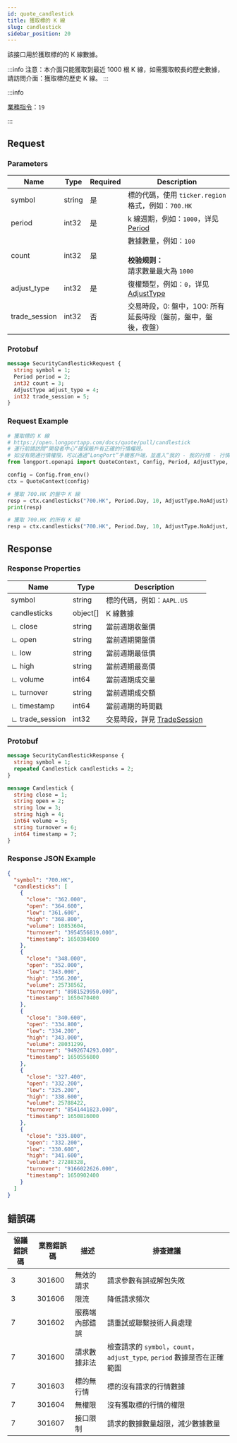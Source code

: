 ```yaml
---
id: quote_candlestick
title: 獲取標的 K 線
slug: candlestick
sidebar_position: 20
---
```


該接口用於獲取標的的 K 線數據。

:::info
注意：本介面只能獲取到最近 1000 根 K 線，如需獲取較長的歷史數據，請訪問介面：獲取標的歷史 K 線。
:::

<SDKLinks module="quote" klass="QuoteContext" method="candlesticks" />

:::info

[業務指令](../../socket/biz-command)：`19`

:::

## Request

### Parameters

| Name          | Type   | Required | Description                                                               |
|---------------|--------|----------|---------------------------------------------------------------------------|
| symbol        | string | 是       | 標的代碼，使用 `ticker.region` 格式，例如：`700.HK`                          |
| period        | int32  | 是       | k 線週期，例如：`1000`，详见 [Period](../objects#period---k-線週期)          |
| count         | int32  | 是       | 數據數量，例如：`100`<br /><br />**校验规则：** <br />請求數量最大為 `1000`  |
| adjust_type   | int32  | 是       | 復權類型，例如：`0`，详见 [AdjustType](../objects#adjusttype---k-線復權類型) |
| trade_session | int32  | 否       | 交易時段，0: 盤中，100: 所有延長時段（盤前，盤中，盤後，夜盤）                  |

### Protobuf

```protobuf
message SecurityCandlestickRequest {
  string symbol = 1;
  Period period = 2;
  int32 count = 3;
  AdjustType adjust_type = 4;
  int32 trade_session = 5;
}
```

### Request Example

```python
# 獲取標的 K 線
# https://open.longportapp.com/docs/quote/pull/candlestick
# 運行前請訪問“開發者中心“確保賬戶有正確的行情權限。
# 如沒有開通行情權限，可以通過“LongPort”手機客戶端，並進入“我的 - 我的行情 - 行情商城”購買開通行情權限。
from longport.openapi import QuoteContext, Config, Period, AdjustType, TradeSessions

config = Config.from_env()
ctx = QuoteContext(config)

# 獲取 700.HK 的盤中 K 線
resp = ctx.candlesticks("700.HK", Period.Day, 10, AdjustType.NoAdjust)
print(resp)

# 獲取 700.HK 的所有 K 線
resp = ctx.candlesticks("700.HK", Period.Day, 10, AdjustType.NoAdjust, trade_session=TradeSessions.All)
```

## Response

### Response Properties

| Name            | Type     | Description                                                      |
|-----------------|----------|------------------------------------------------------------------|
| symbol          | string   | 標的代碼，例如：`AAPL.US`                                          |
| candlesticks    | object[] | K 線數據                                                         |
| ∟ close         | string   | 當前週期收盤價                                                   |
| ∟ open          | string   | 當前週期開盤價                                                   |
| ∟ low           | string   | 當前週期最低價                                                   |
| ∟ high          | string   | 當前週期最高價                                                   |
| ∟ volume        | int64    | 當前週期成交量                                                   |
| ∟ turnover      | string   | 當前週期成交額                                                   |
| ∟ timestamp     | int64    | 當前週期的時間戳                                                 |
| ∟ trade_session | int32    | 交易時段，詳見 [TradeSession](../objects#tradesession---交易時段) |

### Protobuf

```protobuf
message SecurityCandlestickResponse {
  string symbol = 1;
  repeated Candlestick candlesticks = 2;
}

message Candlestick {
  string close = 1;
  string open = 2;
  string low = 3;
  string high = 4;
  int64 volume = 5;
  string turnover = 6;
  int64 timestamp = 7;
}
```

### Response JSON Example

```json
{
  "symbol": "700.HK",
  "candlesticks": [
    {
      "close": "362.000",
      "open": "364.600",
      "low": "361.600",
      "high": "368.800",
      "volume": 10853604,
      "turnover": "3954556819.000",
      "timestamp": 1650384000
    },
    {
      "close": "348.000",
      "open": "352.000",
      "low": "343.000",
      "high": "356.200",
      "volume": 25738562,
      "turnover": "8981529950.000",
      "timestamp": 1650470400
    },
    {
      "close": "340.600",
      "open": "334.800",
      "low": "334.200",
      "high": "343.000",
      "volume": 28031299,
      "turnover": "9492674293.000",
      "timestamp": 1650556800
    },
    {
      "close": "327.400",
      "open": "332.200",
      "low": "325.200",
      "high": "338.600",
      "volume": 25788422,
      "turnover": "8541441823.000",
      "timestamp": 1650816000
    },
    {
      "close": "335.800",
      "open": "332.200",
      "low": "330.600",
      "high": "341.600",
      "volume": 27288328,
      "turnover": "9166022626.000",
      "timestamp": 1650902400
    }
  ]
}
```

## 錯誤碼

| 協議錯誤碼 | 業務錯誤碼 | 描述           | 排查建議                                                               |
|------------|------------|--------------|--------------------------------------------------------------------|
| 3          | 301600     | 無效的請求     | 請求參數有誤或解包失敗                                                 |
| 3          | 301606     | 限流           | 降低請求頻次                                                           |
| 7          | 301602     | 服務端內部錯誤 | 請重試或聯繫技術人員處理                                               |
| 7          | 301600     | 請求數據非法   | 檢查請求的 `symbol`，`count`，`adjust_type`, `period` 數據是否在正確範圍 |
| 7          | 301603     | 標的無行情     | 標的沒有請求的行情數據                                                 |
| 7          | 301604     | 無權限         | 沒有獲取標的行情的權限                                                 |
| 7          | 301607     | 接口限制       | 請求的數據數量超限，減少數據數量                                        |

